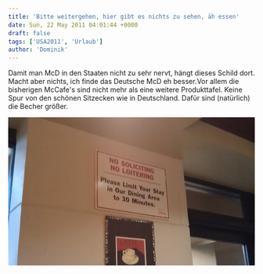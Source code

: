 ```yaml
---
title: 'Bitte weitergehen, hier gibt es nichts zu sehen, äh essen'
date: Sun, 22 May 2011 04:01:44 +0000
draft: false
tags: ['USA2011', 'Urlaub']
author: 'Dominik'
---
```


Damit man McD in den Staaten nicht zu sehr nervt, hängt dieses Schild dort. Macht aber nichts, ich finde das Deutsche McD eh besser.Vor allem die bisherigen McCafe's sind nicht mehr als eine weitere Produkttafel. Keine Spur von den schönen Sitzecken wie in Deutschland. Dafür sind (natürlich) die Becher größer.

![Imag0071](/urlaub11to15-images/11/imag0071-scaled-1000.jpg?w=300)